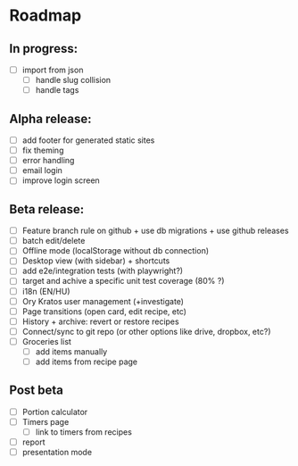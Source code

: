 # Roadmap

## In progress:

- [ ] import from json
  - [ ] handle slug collision
  - [ ] handle tags

## Alpha release:

- [ ] add footer for generated static sites
- [ ] fix theming
- [ ] error handling
- [ ] email login
- [ ] improve login screen

## Beta release:

- [ ] Feature branch rule on github + use db migrations + use github releases
- [ ] batch edit/delete
- [ ] Offline mode (localStorage without db connection)
- [ ] Desktop view (with sidebar) + shortcuts
- [ ] add e2e/integration tests (with playwright?)
- [ ] target and achive a specific unit test coverage (80% ?)
- [ ] i18n (EN/HU)
- [ ] Ory Kratos user management (+investigate)
- [ ] Page transitions (open card, edit recipe, etc)
- [ ] History + archive: revert or restore recipes
- [ ] Connect/sync to git repo (or other options like drive, dropbox, etc?)
- [ ] Groceries list
  - [ ] add items manually
  - [ ] add items from recipe page

## Post beta

- [ ] Portion calculator
- [ ] Timers page
  - [ ] link to timers from recipes
- [ ] report
- [ ] presentation mode
